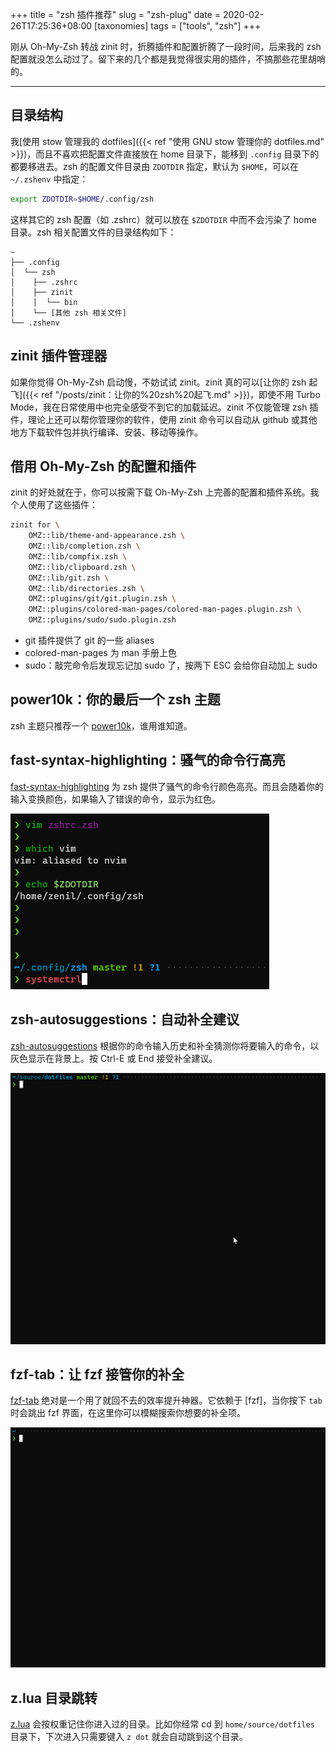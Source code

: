 +++
title = "zsh 插件推荐"
slug = "zsh-plug"
date = 2020-02-26T17:25:36+08:00
[taxonomies]
tags = ["tools", "zsh"]
+++

刚从 Oh-My-Zsh 转战 zinit 时，折腾插件和配置折腾了一段时间，后来我的 zsh 配置就没怎么动过了。留下来的几个都是我觉得很实用的插件，不搞那些花里胡哨的。

<!--more-->

---

## 目录结构

我[使用 stow 管理我的 dotfiles]({{< ref "使用 GNU stow 管理你的 dotfiles.md" >}})，而且不喜欢把配置文件直接放在 home 目录下，能移到 `.config` 目录下的都要移进去。zsh 的配置文件目录由 `ZDOTDIR` 指定，默认为 `$HOME`，可以在 `~/.zshenv` 中指定：

```bash
export ZDOTDIR=$HOME/.config/zsh
```

这样其它的 zsh 配置（如 .zshrc）就可以放在 `$ZDOTDIR` 中而不会污染了 home 目录。zsh 相关配置文件的目录结构如下：

```plaintext
~
├── .config
│  └── zsh
│    ├── .zshrc
│    ├── zinit
│    │  └── bin
│    └── [其他 zsh 相关文件]
└── .zshenv
```

## zinit 插件管理器

如果你觉得 Oh-My-Zsh 启动慢，不妨试试 zinit。zinit 真的可以[让你的 zsh 起飞]({{< ref "/posts/zinit：让你的%20zsh%20起飞.md" >}})，即使不用 Turbo Mode，我在日常使用中也完全感受不到它的加载延迟。zinit 不仅能管理 zsh 插件，理论上还可以帮你管理你的软件，使用 zinit 命令可以自动从 github 或其他地方下载软件包并执行编译、安装、移动等操作。

## 借用 Oh-My-Zsh 的配置和插件

zinit 的好处就在于，你可以按需下载 Oh-My-Zsh 上完善的配置和插件系统。我个人使用了这些插件：

```bash
zinit for \
    OMZ::lib/theme-and-appearance.zsh \
    OMZ::lib/completion.zsh \
    OMZ::lib/compfix.zsh \
    OMZ::lib/clipboard.zsh \
    OMZ::lib/git.zsh \
    OMZ::lib/directories.zsh \
    OMZ::plugins/git/git.plugin.zsh \
    OMZ::plugins/colored-man-pages/colored-man-pages.plugin.zsh \
    OMZ::plugins/sudo/sudo.plugin.zsh
```

- git 插件提供了 git 的一些 aliases
- colored-man-pages 为 man 手册上色
- sudo：敲完命令后发现忘记加 sudo 了，按两下 ESC 会给你自动加上 sudo

## power10k：你的最后一个 zsh 主题

zsh 主题只推荐一个 [power10k](https://github.com/romkatv/powerlevel10k)，谁用谁知道。

## fast-syntax-highlighting：骚气的命令行高亮

[fast-syntax-highlighting](https://github.com/zdharma/fast-syntax-highlighting) 为 zsh 提供了骚气的命令行颜色高亮。而且会随着你的输入变换颜色，如果输入了错误的命令，显示为红色。

![img.png](/assets/zsh-plug-1.png)

## zsh-autosuggestions：自动补全建议

[zsh-autosuggestions](https://github.com/zsh-users/zsh-autosuggestions) 根据你的命令输入历史和补全猜测你将要输入的命令，以灰色显示在背景上。按 Ctrl-E 或 End 接受补全建议。

![img.gif](/assets/zsh-plug-2.gif)

## fzf-tab：让 fzf 接管你的补全

[fzf-tab](https://github.com/Aloxaf/fzf-tab) 绝对是一个用了就回不去的效率提升神器。它依赖于 [fzf]，当你按下 `tab` 时会跳出 fzf 界面，在这里你可以模糊搜索你想要的补全项。

![img.gif](/assets/zsh-plug-3.gif)

## z.lua 目录跳转

[z.lua](https://github.com/skywind3000/z.lua) 会按权重记住你进入过的目录。比如你经常 cd 到 `home/source/dotfiles` 目录下，下次进入只需要键入 `z dot` 就会自动跳到这个目录。
